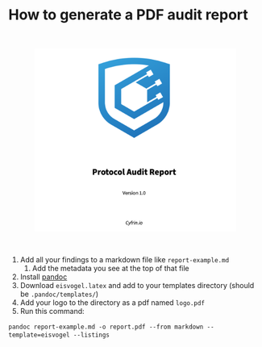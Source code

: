 # How to generate a PDF audit report

<br/>
<p align="center">
<a href="https://cyfrin.io" target="_blank">
<img src="./report-image.png" width="400" alt="Chainlink Brownie logo">
</a>
</p>
<br/>


1. Add all your findings to a markdown file like `report-example.md`
   1. Add the metadata you see at the top of that file
2. Install [pandoc](https://pandoc.org/installing.html)
3. Download `eisvogel.latex` and add to your templates directory (should be `.pandoc/templates/`)
4. Add your logo to the directory as a pdf named `logo.pdf`
5. Run this command:
```
pandoc report-example.md -o report.pdf --from markdown --template=eisvogel --listings
```
